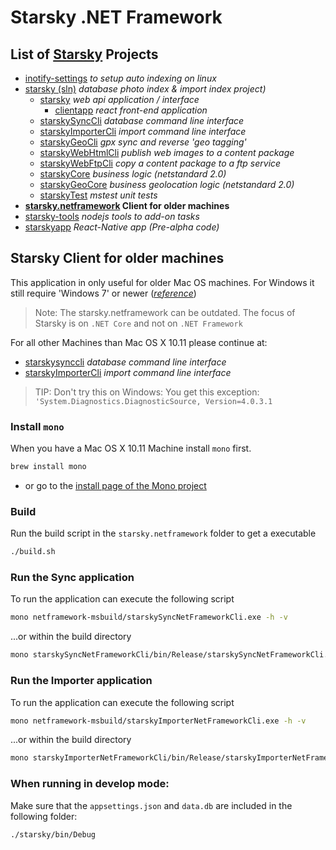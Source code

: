 # Starsky .NET Framework
## List of [Starsky](../readme.md) Projects
 * [inotify-settings](../inotify-settings/readme.md) _to setup auto indexing on linux_
 * [starsky (sln)](../starsky/readme.md) _database photo index & import index project)_
    * [starsky](../starsky/starsky/readme.md) _web api application / interface_
      *  [clientapp](../starsky/starsky/clientapp/readme.md) _react front-end application_
    * [starskySyncCli](../starsky/starskysynccli/readme.md)  _database command line interface_
    * [starskyImporterCli](../starsky/starskyimportercli/readme.md)  _import command line interface_
    * [starskyGeoCli](../starsky/starskygeocli/readme.md)  _gpx sync and reverse 'geo tagging'_
    * [starskyWebHtmlCli](../starsky/starskywebhtmlcli/readme.md)  _publish web images to a content package_
    * [starskyWebFtpCli](../starsky/starskywebftpcli/readme.md)  _copy a content package to a ftp service_
    * [starskyCore](../starsky/starskycore/readme.md) _business logic (netstandard 2.0)_
    * [starskyGeoCore](../starsky/starskygeocore/readme.md) _business geolocation logic (netstandard 2.0)_    
    * [starskyTest](../starsky/starskytest/readme.md)  _mstest unit tests_
 * __[starsky.netframework](../starsky.netframework/readme.md) Client for older machines__
 * [starsky-tools](../starsky-tools/readme.md) _nodejs tools to add-on tasks_
 * [starskyapp](../starskyapp/readme.md) _React-Native app (Pre-alpha code)_

## Starsky Client for older machines

This application in only useful for older Mac OS machines. For Windows it still require 'Windows 7' or newer (_[reference](https://docs.microsoft.com/en-us/dotnet/framework/get-started/system-requirements)_)

> Note: The starsky.netframework can be outdated. The focus of Starsky is on `.NET Core` and not on `.NET Framework`

For all other Machines than Mac OS X 10.11 please continue at:
- [starskysynccli](../starsky/starskysynccli/readme.md)  _database command line interface_
- [starskyImporterCli](../starsky/starskyimportercli/readme.md)  _import command line interface_

> TIP: Don't try this on Windows: You get this exception: `'System.Diagnostics.DiagnosticSource, Version=4.0.3.1`


### Install `mono`
When you have a Mac OS X 10.11 Machine install `mono` first.

```sh
brew install mono
```

- or go to the [install page of the Mono project](https://www.mono-project.com/docs/getting-started/install/mac/)  

### Build

Run the build script in the `starsky.netframework` folder to get a executable  

```sh
./build.sh
```

### Run the Sync application
To run the application can execute the following script
```sh
mono netframework-msbuild/starskySyncNetFrameworkCli.exe -h -v
```

...or within the build directory
```sh
mono starskySyncNetFrameworkCli/bin/Release/starskySyncNetFrameworkCli.exe -h -v
```


### Run the Importer application

To run the application can execute the following script
```sh
mono netframework-msbuild/starskyImporterNetFrameworkCli.exe -h -v
```

...or within the build directory
```sh
mono starskyImporterNetFrameworkCli/bin/Release/starskyImporterNetFrameworkCli.exe -h -v
```

### When running in develop mode:

Make sure that the  `appsettings.json`  and `data.db` are included in the following folder:

```
./starsky/bin/Debug
```
